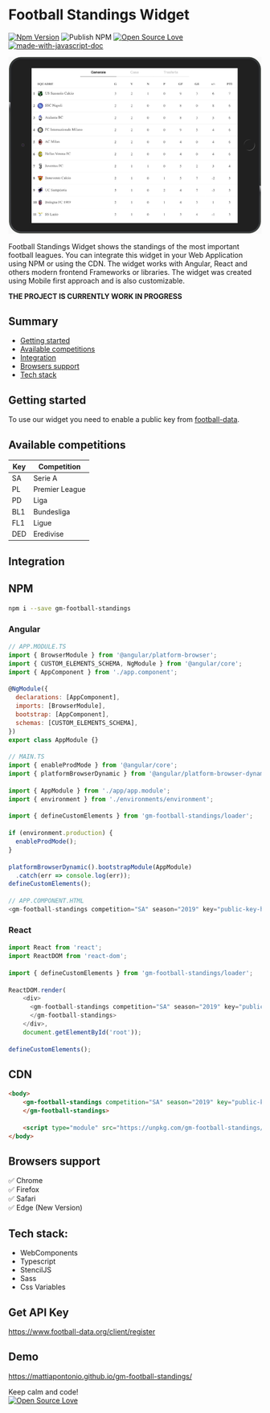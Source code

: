 # Football Standings Widget
[![Npm Version](https://img.shields.io/npm/v/gm-football-standings.svg)](https://www.npmjs.com/package/gm-football-standings)
![Publish NPM](https://github.com/grandemayta/gm-football-standings/workflows/Publish%20NPM/badge.svg)
[![Open Source Love](https://badges.frapsoft.com/os/mit/mit.svg?v=102)](https://github.com/ellerbrock/open-source-badge/)
[![made-with-javascript-doc](https://img.shields.io/badge/Made%20with-Javascript-1f425f.svg)](https://www.sphinx-doc.org/)

<img src="./94998705-30729580-05b4-11eb-8957-12b44d915fa5.png" />

Football Standings Widget shows the standings of the most important football leagues.
You can integrate this widget in your Web Application using NPM or using the CDN. The widget works with Angular, React and others modern frontend Frameworks or libraries.
The widget was created using Mobile first approach and is also customizable.

**THE PROJECT IS CURRENTLY WORK IN PROGRESS**

## Summary
- [Getting started](#getting-started)
- [Available competitions](#available-competitions)
- [Integration](#integration)
- [Browsers support](#browsers-support)
- [Tech stack](#tech-stack)

## Getting started
To use our widget you need to enable a public key from [football-data](https://www.football-data.org/).

## Available competitions
| Key | Competition |
| ------ | ------ |
| SA | Serie A |
| PL | Premier League |
| PD | Liga |
| BL1 | Bundesliga |
| FL1 | Ligue |
| DED | Eredivise |

## Integration

## NPM
```sh
npm i --save gm-football-standings
```

### Angular
```javascript
// APP.MODULE.TS
import { BrowserModule } from '@angular/platform-browser';
import { CUSTOM_ELEMENTS_SCHEMA, NgModule } from '@angular/core';
import { AppComponent } from './app.component';

@NgModule({
  declarations: [AppComponent],
  imports: [BrowserModule],
  bootstrap: [AppComponent],
  schemas: [CUSTOM_ELEMENTS_SCHEMA],
})
export class AppModule {}

// MAIN.TS
import { enableProdMode } from '@angular/core';
import { platformBrowserDynamic } from '@angular/platform-browser-dynamic';

import { AppModule } from './app/app.module';
import { environment } from './environments/environment';

import { defineCustomElements } from 'gm-football-standings/loader';

if (environment.production) {
  enableProdMode();
}

platformBrowserDynamic().bootstrapModule(AppModule)
  .catch(err => console.log(err));
defineCustomElements();

// APP.COMPONENT.HTML
<gm-football-standings competition="SA" season="2019" key="public-key-here"></gm-football-standings>
```

### React
```javascript
import React from 'react';
import ReactDOM from 'react-dom';

import { defineCustomElements } from 'gm-football-standings/loader';

ReactDOM.render(
    <div>
      <gm-football-standings competition="SA" season="2019" key="public-key-here">
      </gm-football-standings>
    </div>,
    document.getElementById('root'));

defineCustomElements();
```

## CDN
```html
<body>
    <gm-football-standings competition="SA" season="2019" key="public-key-here">
    </gm-football-standings>
    
    <script type="module" src="https://unpkg.com/gm-football-standings/dist/gm-football-standings/gm-football-standings.esm.js"></script>
</body>
```

## Browsers support
:white_check_mark: Chrome
<br/>
:white_check_mark: Firefox
<br/>
:white_check_mark: Safari
<br/>
:white_check_mark: Edge (New Version)

## Tech stack:
- WebComponents
- Typescript
- StencilJS
- Sass
- Css Variables

## Get API Key
https://www.football-data.org/client/register

## Demo
https://mattiapontonio.github.io/gm-football-standings/

Keep calm and code!
<br>
[![Open Source Love](https://badges.frapsoft.com/os/v3/open-source.svg?v=102)](https://github.com/ellerbrock/open-source-badge/)